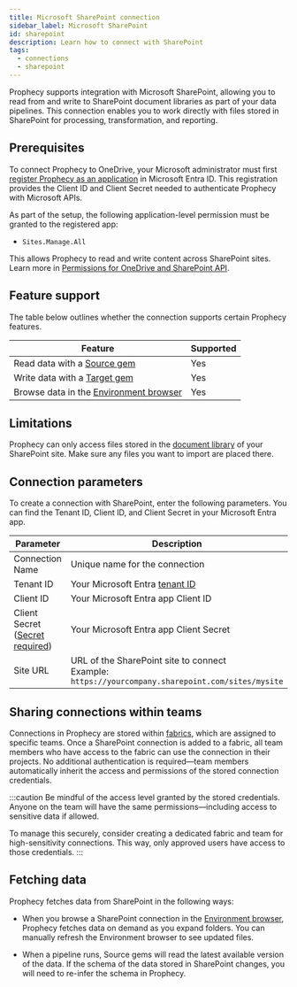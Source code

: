 ```yaml
---
title: Microsoft SharePoint connection
sidebar_label: Microsoft SharePoint
id: sharepoint
description: Learn how to connect with SharePoint
tags:
  - connections
  - sharepoint
---
```


Prophecy supports integration with Microsoft SharePoint, allowing you to read from and write to SharePoint document libraries as part of your data pipelines. This connection enables you to work directly with files stored in SharePoint for processing, transformation, and reporting.

## Prerequisites

To connect Prophecy to OneDrive, your Microsoft administrator must first [register Prophecy as an application](https://learn.microsoft.com/en-us/graph/auth/auth-concepts#register-the-application) in Microsoft Entra ID. This registration provides the Client ID and Client Secret needed to authenticate Prophecy with Microsoft APIs.

As part of the setup, the following application-level permission must be granted to the registered app:

- `Sites.Manage.All`

This allows Prophecy to read and write content across SharePoint sites. Learn more in [Permissions for OneDrive and SharePoint API](https://learn.microsoft.com/en-us/onedrive/developer/rest-api/concepts/permissions_reference?view=odsp-graph-online).

## Feature support

The table below outlines whether the connection supports certain Prophecy features.

| Feature                                                                    | Supported |
| -------------------------------------------------------------------------- | --------- |
| Read data with a [Source gem](/analysts/sharepoint-gem)                    | Yes       |
| Write data with a [Target gem](/analysts/sharepoint-gem)                   | Yes       |
| Browse data in the [Environment browser](/analysts/project-editor#sidebar) | Yes       |

## Limitations

Prophecy can only access files stored in the [document library](https://support.microsoft.com/en-us/office/what-is-a-document-library-3b5976dd-65cf-4c9e-bf5a-713c10ca2872) of your SharePoint site. Make sure any files you want to import are placed there.

## Connection parameters

To create a connection with SharePoint, enter the following parameters. You can find the Tenant ID, Client ID, and Client Secret in your Microsoft Entra app.

| Parameter                                                                     | Description                                                                                               |
| ----------------------------------------------------------------------------- | --------------------------------------------------------------------------------------------------------- |
| Connection Name                                                               | Unique name for the connection                                                                            |
| Tenant ID                                                                     | Your Microsoft Entra [tenant ID](https://learn.microsoft.com/en-us/entra/fundamentals/how-to-find-tenant) |
| Client ID                                                                     | Your Microsoft Entra app Client ID                                                                        |
| Client Secret ([Secret required](docs/enterprise/fabrics/secrets/secrets.md)) | Your Microsoft Entra app Client Secret                                                                    |
| Site URL                                                                      | URL of the SharePoint site to connect<br/>Example: `https://yourcompany.sharepoint.com/sites/mysite`      |

## Sharing connections within teams

Connections in Prophecy are stored within [fabrics](docs/core/prophecy-fabrics/prophecy-fabrics.md), which are assigned to specific teams. Once a SharePoint connection is added to a fabric, all team members who have access to the fabric can use the connection in their projects. No additional authentication is required—team members automatically inherit the access and permissions of the stored connection credentials.

:::caution
Be mindful of the access level granted by the stored credentials. Anyone on the team will have the same permissions—including access to sensitive data if allowed.

To manage this securely, consider creating a dedicated fabric and team for high-sensitivity connections. This way, only approved users have access to those credentials.
:::

## Fetching data

Prophecy fetches data from SharePoint in the following ways:

- When you browse a SharePoint connection in the [Environment browser](/analysts/pipelines), Prophecy fetches data on demand as you expand folders. You can manually refresh the Environment browser to see updated files.

- When a pipeline runs, Source gems will read the latest available version of the data. If the schema of the data stored in SharePoint changes, you will need to re-infer the schema in Prophecy.
